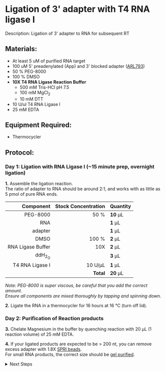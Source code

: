 Ligation of 3' adapter with T4 RNA ligase I
================================================================================
Description: Ligation of 3' adapter to RNA for subsequent RT

Materials:
--------------------------------------------------------------------------------
  * At least 5 uM of purified RNA target
  * 100 uM 5' preadenylated (App) and 3' blocked adapter ([ARL793](../ARL-primers.csv)) 
  * 50 % PEG-8000
  * 100 % DMSO
  * **10X T4 RNA Ligase Reaction Buffer**
    * 500 mM Tris-HCl pH 7.5
    * 100 mM MgCl<sub/>2<sub>
    * 10 mM DTT
  * 10 U/ul T4 RNA Ligase I
  * 25 mM EDTA
  
Equipment Required:
--------------------------------------------------------------------------------
  * Thermocycler

<!-- Use <br/> to go to next page -->
  
Protocol:
--------------------------------------------------------------------------------
### Day 1: Ligation with RNA Ligase I (~15 minute prep, overnight ligation)

**1.** Assemble the ligation reaction. <br/>The ratio of adapter to RNA should be around 2:1, and works with as little as 5 pmol of pure RNA ends.

  | Component | Stock Concentration | Quantity | 
  | ---------: | ---------: | :---------- |
  | PEG-8000 | 50 % | **10**  µL | 
  | RNA || **1**  µL |
  | adapter || **1**  µL |
  | DMSO | 100 % | **2**  µL |
  | RNA Ligase Buffer | 10X | **2**  µL |
  | ddH<sub/>2<sub>O || **3**  µL |
  | T4 RNA Ligase I | 10 U/µL | **1**  µL |
  || **Total** | **20** µL |

  _Note: PEG-8000 is super viscous, be careful that you add the correct amount._ <br/> _Ensure all components are mixed thoroughly by tapping and spinning down._

**2.** Ligate the RNA in a thermocycler for 16 hours at 16 °C (turn off lid).

### Day 2: Purification of Reaction products

**3.** Chelate Magnesium in the buffer by quenching reaction with 20 µL (1 reaction volume) of 25 mM EDTA.

**4.** If your ligated products are expected to be > 200 nt, you can remove excess adapter with 1.8X [SPRI beads](./SPRI-beads.md). <br/> For small RNA products, the correct size should be [gel purified](./PAGE-purification-of-RNA.md).

<details>
  <summary>Next Steps</summary>

</p> <a href="./PAGE-purification-of-RNA.md">
PAGE purification of small RNA products </a>

</details>
